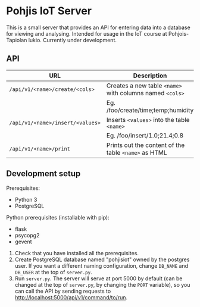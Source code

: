 Pohjis IoT Server
=================
This is a small server that provides an API for entering data into a database for viewing and analysing. Intended for usage in the IoT course at Pohjois-Tapiolan lukio. Currently under development.

API
---

| URL                              | Description                                             |
|----------------------------------|---------------------------------------------------------|
| `/api/v1/<name>/create/<cols>`  | Creates a new table `<name>` with columns named `<cols>` |
|                                  | Eg. /foo/create/time;temp;humidity                      |
| `/api/v1/<name>/insert/<values>` | Inserts `<values>` into the table `<name>`              |
|                                  | Eg. /foo/insert/1.0;21.4;0.8                            |
| `/api/v1/<name>/print`           | Prints out the content of the table `<name>` as HTML    |

Development setup
-----------------
Prerequisites:
- Python 3
- PostgreSQL

Python prerequisites (installable with pip):
- flask
- psycopg2
- gevent

1. Check that you have installed all the prerequisites.
2. Create PostgreSQL database named "pohjisiot" owned by the postgres user. If you want a different naming configuration, change `DB_NAME` and `DB_USER` at the top of `server.py`.
3. Run `server.py`. The server will serve at port 5000 by default (can be changed at the top of `server.py`, by changing the `PORT` variable), so you can call the API by sending requests to [http://localhost:5000/api/v1/command/to/run](http://localhost:5000/api/v1/command/to/run).
